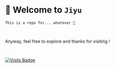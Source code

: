 # 👋 Welcome to `Jiyu`

```
This is a repo for... whatever 🤷
```

<br />

Anyway, feel free to explore and thanks for visiting !

<br />

[![Visits Badge](https://badges.pufler.dev/visits/kevinadhiguna/jiyu)](https://github.com/kevinadhiguna)
